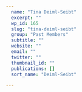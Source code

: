 ```yaml
---
  name: "Tina Deiml-Seibt"
  excerpt: ""
  wp_id: 165
  slug: "tina-deiml-seibt"
  group: "Past Members"
  subtitle: ""
  website: ""
  email: ""
  twitter: ""
  thumbnail_id: ""
  publications: []
  sort_name: "Deiml-Seibt"

---
```

